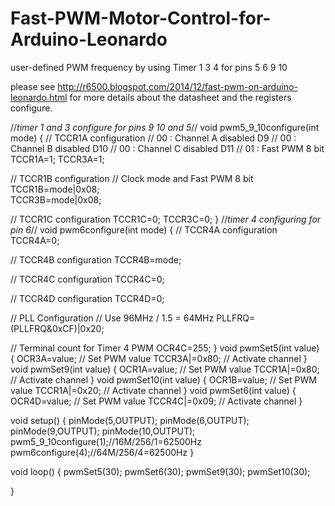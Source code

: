 # Fast-PWM-Motor-Control-for-Arduino-Leonardo
user-defined PWM frequency by using Timer 1 3 4 for pins 5 6 9 10

please see http://r6500.blogspot.com/2014/12/fast-pwm-on-arduino-leonardo.html for more details about the datasheet and the registers configure.

//*timer 1 and 3 configure for pins 9 10 and 5*//
void pwm5_9_10configure(int mode)
{
// TCCR1A configuration
//  00 : Channel A disabled D9
//  00 : Channel B disabled D10
//  00 : Channel C disabled D11
//  01 : Fast PWM 8 bit
TCCR1A=1;
TCCR3A=1;

// TCCR1B configuration
// Clock mode and Fast PWM 8 bit
TCCR1B=mode|0x08;  
TCCR3B=mode|0x08;

// TCCR1C configuration
TCCR1C=0;
TCCR3C=0;
}
//*timer 4 configuring for pin 6*//
void pwm6configure(int mode)
{
// TCCR4A configuration
TCCR4A=0;

// TCCR4B configuration
TCCR4B=mode;

// TCCR4C configuration
TCCR4C=0;

// TCCR4D configuration
TCCR4D=0;

// PLL Configuration
// Use 96MHz / 1.5 = 64MHz
PLLFRQ=(PLLFRQ&0xCF)|0x20;

// Terminal count for Timer 4 PWM
OCR4C=255;
}
void pwmSet5(int value)
{
OCR3A=value;   // Set PWM value
TCCR3A|=0x80;  // Activate channel
}
void pwmSet9(int value)
{
OCR1A=value;   // Set PWM value
TCCR1A|=0x80;  // Activate channel
}
void pwmSet10(int value)
{
OCR1B=value;   // Set PWM value
TCCR1A|=0x20;  // Activate channel
}
void pwmSet6(int value)
{
OCR4D=value;   // Set PWM value
TCCR4C|=0x09;  // Activate channel
}

void setup() 
{
  pinMode(5,OUTPUT);
  pinMode(6,OUTPUT);
  pinMode(9,OUTPUT);
  pinMode(10,OUTPUT);
  pwm5_9_10configure(1);//16M/256/1=62500Hz
  pwm6configure(4);//64M/256/4=62500Hz
}

void loop() 
{
  pwmSet5(30);
  pwmSet6(30);
  pwmSet9(30);
  pwmSet10(30);

}
